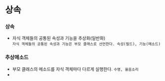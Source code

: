 # 상속

### 상속
- 자식 객체들의 공통된 속성과 기능을 추상화(일반화)<br>
```자식 객체들의 공통된 속성과 기능은 부모 클래스로 선언한다. 속성(필드), 기능(메소드)```

### 추상메소드
- 부모 클래스의 메소드를 자식 객체마다 다르게 실행한다. ```수명, 울음소리```
- 
